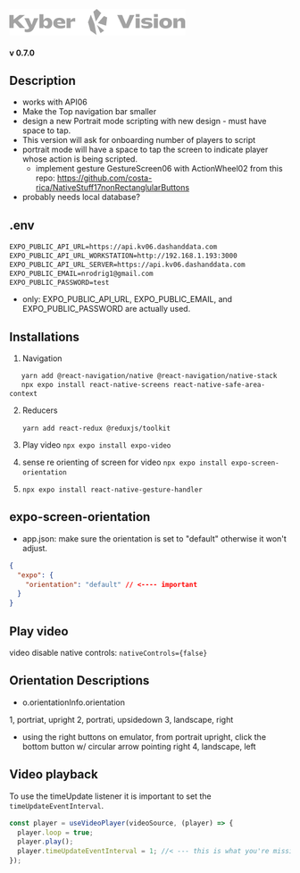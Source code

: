 ![Kyber Vision Mobile Logo](./assets/images/kyberVisionLogo01.png)

#### v 0.7.0

## Description

- works with API06
- Make the Top navigation bar smaller
- design a new Portrait mode scripting with new design - must have space to tap.
- This version will ask for onboarding number of players to script
- portrait mode will have a space to tap the screen to indicate player whose action is being scripted.
  - implement gesture GestureScreen06 with ActionWheel02 from this repo: https://github.com/costa-rica/NativeStuff17nonRectanglularButtons
- probably needs local database?

## .env

```
EXPO_PUBLIC_API_URL=https://api.kv06.dashanddata.com
EXPO_PUBLIC_API_URL_WORKSTATION=http://192.168.1.193:3000
EXPO_PUBLIC_API_URL_SERVER=https://api.kv06.dashanddata.com
EXPO_PUBLIC_EMAIL=nrodrig1@gmail.com
EXPO_PUBLIC_PASSWORD=test
```

- only: EXPO_PUBLIC_API_URL, EXPO_PUBLIC_EMAIL, and EXPO_PUBLIC_PASSWORD are actually used.

## Installations

1. Navigation

```
   yarn add @react-navigation/native @react-navigation/native-stack
   npx expo install react-native-screens react-native-safe-area-context
```

2. Reducers

   `yarn add react-redux @reduxjs/toolkit`

3. Play video
   `npx expo install expo-video`

4. sense re orienting of screen for video
   `npx expo install expo-screen-orientation`

5. `npx expo install react-native-gesture-handler`

## expo-screen-orientation

- app.json: make sure the orientation is set to "default" otherwise it won't adjust.

```json
{
  "expo": {
    "orientation": "default" // <---- important
  }
}
```

## Play video

video disable native controls: `nativeControls={false}`

## Orientation Descriptions

- o.orientationInfo.orientation

1, portriat, upright
2, portrati, upsidedown
3, landscape, right

- using the right buttons on emulator, from portrait upright, click the bottom button w/ circular arrow pointing right
  4, landscape, left

## Video playback

To use the timeUpdate listener it is important to set the `timeUpdateEventInterval`.

```js
const player = useVideoPlayer(videoSource, (player) => {
  player.loop = true;
  player.play();
  player.timeUpdateEventInterval = 1; //< --- this is what you're missing
});
```
